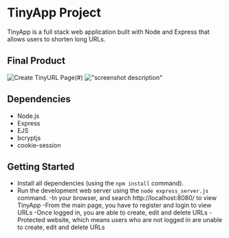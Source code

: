 # TinyApp Project

TinyApp is a full stack web application built with Node and Express that allows users to shorten long URLs.

## Final Product

![Create TinyURL Page](/brandieroberts/lighthouse/createtinyurl.png "Create URL")(#)
!["screenshot description"](#)

## Dependencies

- Node.js
- Express
- EJS
- bcryptjs
- cookie-session

## Getting Started

- Install all dependencies (using the `npm install` command).
- Run the development web server using the `node express_server.js` command.
-In your browser, and search http://localhost:8080/ to view TinyApp
-From the main page, you have to register and login to view URLs
-Once logged in, you are able to create, edit and delete URLs
-Protected website, which means users who are not logged in are unable to create, edit and delete URLs